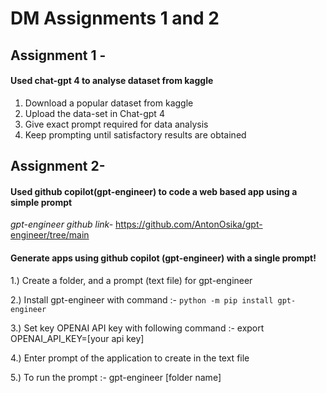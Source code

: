 # DM Assignments 1 and 2

## Assignment 1 - 
#### Used chat-gpt 4 to analyse dataset from kaggle
1. Download a popular dataset from kaggle
2. Upload the data-set in Chat-gpt 4
3. Give exact prompt required for data analysis
4. Keep prompting until satisfactory results are obtained


## Assignment 2-
#### Used github copilot(gpt-engineer) to code a web based app using a simple prompt
*gpt-engineer github link-*
https://github.com/AntonOsika/gpt-engineer/tree/main



#### Generate apps using github copilot (gpt-engineer) with a single prompt!
1.) Create a folder, and a prompt (text file) for gpt-engineer

2.) Install gpt-engineer with command :-
     `python -m pip install gpt-engineer`

3.) Set key OPENAI API key with following command :-
    export OPENAI_API_KEY=[your api key]

4.) Enter prompt of the application to create in the text file

5.) To run the prompt :-
    gpt-engineer [folder name]

